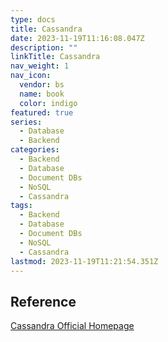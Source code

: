 ```yaml
---
type: docs
title: Cassandra
date: 2023-11-19T11:16:08.047Z
description: ""
linkTitle: Cassandra
nav_weight: 1
nav_icon:
  vendor: bs
  name: book
  color: indigo
featured: true
series:
  - Database
  - Backend
categories:
  - Backend
  - Database
  - Document DBs
  - NoSQL
  - Cassandra
tags:
  - Backend
  - Database
  - Document DBs
  - NoSQL
  - Cassandra
lastmod: 2023-11-19T11:21:54.351Z
---
```


## Reference

[Cassandra Official Homepage](https://cassandra.apache.org/_/index.html)
